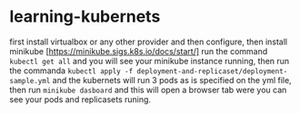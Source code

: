 # learning-kubernets

first install virtualbox or any other provider and then configure, then install minikube [https://minikube.sigs.k8s.io/docs/start/]
run the command `kubectl get all` and you will see your minikube instance running, then run the commanda `kubectl apply -f deployment-and-replicaset/deployment-sample.yml` and the kubernets will run 3 pods as is specified on the yml file, then run `minikube dasboard` and this will open a browser tab were you can see your pods and replicasets runing.